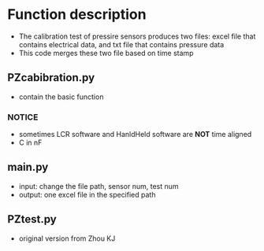 # Function description
- The calibration test of pressire sensors produces two files: excel file that contains electrical data, and txt file that contains pressure data
- This code merges these two file based on time stamp


## PZcabibration.py
- contain the basic function


### **NOTICE**
- sometimes LCR software and HanldHeld software are **NOT** time aligned
- C in nF


## main.py
- input: change the file path, sensor num, test num
- output: one excel file in the specified path


## PZtest.py
- original version from Zhou KJ

